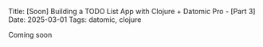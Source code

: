 Title: [Soon] Building a TODO List App with Clojure + Datomic Pro - [Part 3]
Date: 2025-03-01
Tags: datomic, clojure

Coming soon